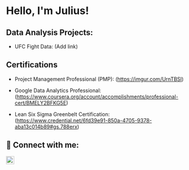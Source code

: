 <h1>Hello, I'm Julius! </h1>

<h2>Data Analysis Projects:</h2>

- UFC Fight Data: (Add link)

<h2>Certifications</h2>

- Project Management Professional (PMP): (https://imgur.com/UrnTBSl)

- Google Data Analytics Professional: (https://www.coursera.org/account/accomplishments/professional-cert/BMELY2BFKG5E)

- Lean Six Sigma Greenbelt Certification: (https://www.credential.net/6fd39e91-850a-4705-9378-aba13c014b89#gs.788erx)

<h2> 🤳 Connect with me:</h2>


[<img align="left" alt="JPickney | LinkedIn" width="22px" src="https://cdn.jsdelivr.net/npm/simple-icons@v3/icons/linkedin.svg" />][linkedin]


[linkedin]: www.linkedin.com/in/juliuspickney

<!--
**JPickney/JPickney** is a ✨ _special_ ✨ repository because its `README.md` (this file) appears on your GitHub profile.

Here are some ideas to get you started:

- 🔭 I’m currently working on ...
- 🌱 I’m currently learning ...
- 👯 I’m looking to collaborate on ...
- 🤔 I’m looking for help with ...
- 💬 Ask me about ...
- 📫 How to reach me: ...
- 😄 Pronouns: ...
- ⚡ Fun fact: ...
-->
